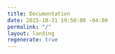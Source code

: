 ```yaml
---
title: Documentation
date: 2015-10-31 19:50:00 -04:00
permalink: "/"
layout: landing
regenerate: true
---
```


